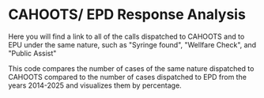 # CAHOOTS/ EPD Response Analysis

Here you will find a link to all of the calls dispatched to CAHOOTS and to EPU under the same nature, such as "Syringe found", "Wellfare Check", and "Public Assist"

This code compares the number of cases of the same nature dispatched to CAHOOTS compared to the number of cases dispatched to EPD from the years 2014-2025 and visualizes them by percentage. 
